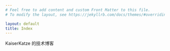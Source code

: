 ```yaml
---
# Feel free to add content and custom Front Matter to this file.
# To modify the layout, see https://jekyllrb.com/docs/themes/#overriding-theme-defaults

layout: default
title: Index
---
```


<div>
  <p>KaiserKatze 的技术博客</p>
</div>
